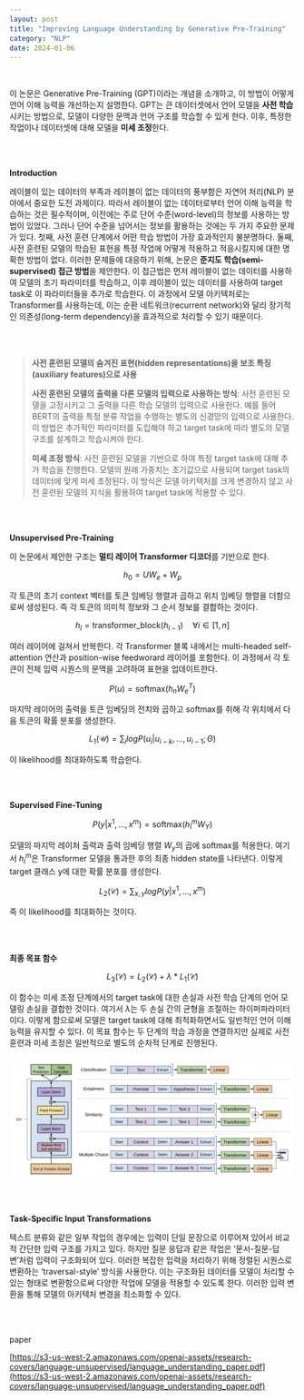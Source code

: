 ```yaml
---
layout: post
title: "Improving Language Understanding by Generative Pre-Training"
category: "NLP"
date: 2024-01-06
--- 
```


<br>


이 논문은 Generative Pre-Training (GPT)이라는 개념을 소개하고, 이 방법이 어떻게 언어 이해 능력을 개선하는지 설명한다. GPT는 큰 데이터셋에서 언어 모델을 **사전 학습**시키는 방법으로, 모델이 다양한 문맥과 언어 구조를 학습할 수 있게 한다. 이후, 특정한 작업이나 데이터셋에 대해 모델을 **미세 조정**한다.

<br>
<br>

**Introduction**

레이블이 있는 데이터의 부족과 레이블이 없는 데이터의 풍부함은 자연어 처리(NLP) 분야에서 중요한 도전 과제이다. 따라서 레이블이 없는 데이터로부터 언어 이해 능력을 학습하는 것은 필수적이며, 이전에는 주로 단어 수준(word-level)의 정보를 사용하는 방법이 있었다. 그러나 단어 수준을 넘어서는 정보를 활용하는 것에는 두 가지 주요한 문제가 있다. 첫째, 사전 훈련 단계에서 어떤 학습 방법이 가장 효과적인지 불분명하다. 둘째, 사전 훈련된 모델의 학습된 표현을 특정 작업에 어떻게 적용하고 적응시킬지에 대한 명확한 방법이 없다. 이러한 문제들에 대응하기 위해, 논문은 **준지도 학습(semi-supervised) 접근 방법**을 제안한다. 이 접근법은 먼저 레이블이 없는 데이터를 사용하여 모델의 초기 파라미터를 학습하고, 이후 레이블이 있는 데이터를 사용하여 target task로 이 파라미터들을 추가로 학습한다. 이 과정에서 모델 아키텍처로는 Transformer를 사용하는데, 이는 순환 네트워크(recurrent network)와 달리 장기적인 의존성(long-term dependency)을 효과적으로 처리할 수 있기 때문이다.


<br>
<br>

> **사전 훈련된 모델의 숨겨진 표현(hidden representations)을 보조 특징(auxiliary features)으로 사용**
> 
> 
> **사전 훈련된 모델의 출력을 다른 모델의 입력으로 사용하는 방식**: 사전 훈련된 모델을 고정시키고 그 출력을 다른 학습 모델의 입력으로 사용한다. 예를 들어 BERT의 출력을 특정 분류 작업을 수행하는 별도의 신경망의 입력으로 사용한다. 이 방법은 추가적인 파라미터를 도입해야 하고 target task에 따라 별도의 모델 구조를 설계하고 학습시켜야 한다.
> 
> **미세 조정 방식**: 사전 훈련된 모델을 기반으로 하여 특정 target task에 대해 추가 학습을 진행한다. 모델의 원래 가중치는 초기값으로 사용되며 target task의 데이터에 맞게 미세 조정된다. 이 방식은 모델 아키텍처를 크게 변경하지 않고 사전 훈련된 모델의 지식을 활용하여 target task에 적용할 수 있다.
> 


<br>
<br>

**Unsupervised Pre-Training**

이 논문에서 제안한 구조는 **멀티 레이어 Transformer 디코더**를 기반으로 한다.

$$
h_0 = U W_e + W_p
$$

각 토큰의 초기 context 벡터를 토큰 임베딩 행렬과 곱하고 위치 임베딩 행렬을 더함으로써 생성된다. 즉 각 토큰의 의미적 정보와 그 순서 정보를 결합하는 것이다.

$$
h_l = \text{transformer_block}(h_{l-1}) \quad \forall i \in [1, n]
$$

여러 레이어에 걸쳐서 반복한다. 각 Transformer 블록 내에서는 multi-headed self-attention 연산과 position-wise feedworard 레이어를 포함한다. 이 과정에서 각 토큰이 전체 입력 시퀀스의 문맥을 고려하여 표현을 업데이트한다.

$$
P(u) = \text{softmax} (h_n W_e^T)
$$

마지막 레이어의 출력을 토큰 임베딩의 전치와 곱하고 softmax를 취해 각 위치에서 다음 토큰의 확률 분포를 생성한다.

$$
L_1(\mathcal{U}) = \sum_i log P(u_i | u_{i-k}, ..., u_{i-1} ; \Theta)
$$

이 likelihood를 최대화하도록 학습한다.


<br>
<br>

**Supervised Fine-Tuning**

$$
P(y|x^1,..., x^m) = \text{softmax} (h_l^m W_Y)
$$

모델의 마지막 레이처 출력과 출력 임베딩 행렬 $W_y$의 곱에 softmax를 적용한다. 여기서 $h_l^m$은 Transformer 모델을 통과한 후의 최종 hidden state를 나타낸다. 이렇게 target 클래스 y에 대한 확률 분포를 생성한다.

$$
L_2(\mathcal{C}) = \sum_{x, y} log P(y | x^1, ..., x^m)
$$

즉 이 likelihood를 최대화하는 것이다.


<br>
<br>

**최종 목표 함수**

$$
L_3(\mathcal{C}) = L_2(\mathcal{C}) + \lambda * L_1(\mathcal{C})
$$

이 함수는 미세 조정 단계에서의 target task에 대한 손실과 사전 학습 단계의 언어 모델링 손실을 결합한 것이다. 여기서 $\lambda$는 두 손실 간의 균형을 조절하는 하이퍼파라미터이다. 이렇게 함으로써 모델은 target task에 대해 최적화하면서도 일반적인 언어 이해 능력을 유지할 수 있다. 이 목표 함수는 두 단계의 학습 과정을 연결하지만 실제로 사전 훈련과 미세 조정은 일반적으로 별도의 순차적 단계로 진행된다.

![Untitled](/assets/Improving%20Language%20Understanding%20by%20Generative%20Pre%207723669705a04681af961d7b10ee4ede/Untitled.png)


<br>
<br>

**Task-Specific Input Transformations**

텍스트 분류와 같은 일부 작업의 경우에는 입력이 단일 문장으로 이루어져 있어서 비교적 간단한 입력 구조를 가지고 있다. 하지만 질문 응답과 같은 작업은 ‘문서-질문-답변’처럼 입력이 구조화되어 있다. 이러한 복잡한 입력을 처리하기 위해 정렬된 시퀀스로 변환하는 ‘traversal-style’ 방식을 사용한다. 이는 구조화된 데이터를 모델이 처리할 수 있는 형태로 변환함으로써 다양한 작업에 모델을 적용할 수 있도록 한다. 이러한 입력 변환을 통해 모델의 아키텍처 변경을 최소화할 수 있다.


<br>
<br>

paper

[https://s3-us-west-2.amazonaws.com/openai-assets/research-covers/language-unsupervised/language_understanding_paper.pdf](https://s3-us-west-2.amazonaws.com/openai-assets/research-covers/language-unsupervised/language_understanding_paper.pdf)